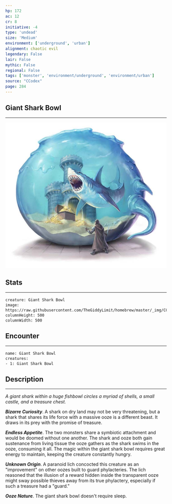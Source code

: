 ```yaml
---
hp: 172
ac: 12
cr: 8
initiative: -4
type: 'undead'    
size: 'Medium'
environment: ['underground', 'urban']
alignment: chaotic evil
legendary: False
lair: False
mythic: False
regional: False
tags: ['monster', 'environment/underground', 'environment/urban']
source: "CCodex"
page: 284
---
```


## Giant Shark Bowl
---

![|600](https://raw.githubusercontent.com/TheGiddyLimit/homebrew/master/_img/CCodex/Giantsharkbowl.jpg)

## Stats
---

```statblock
creature: Giant Shark Bowl
image: https://raw.githubusercontent.com/TheGiddyLimit/homebrew/master/_img/CCodex/giantsharkbowl_token.png
columnHeight: 500
columnWidth: 500
```

## Encounter
---

```encounter-table
name: Giant Shark Bowl
creatures:
- 1: Giant Shark Bowl
```

## Description
---
_A giant shark within a huge fishbowl circles a myriad of shells, a small castle, and a treasure chest._

**_Bizarre Curiosity_**. A shark on dry land may not be very threatening, but a shark that shares its life force with a massive ooze is a different beast. It draws in its prey with the promise of treasure.

**_Endless Appetite_**. The two monsters share a symbiotic attachment and would be doomed without one another. The shark and ooze both gain sustenance from living tissue the ooze gathers as the shark swims in the ooze, consuming it all. The magic within the giant shark bowl requires great energy to maintain, keeping the creature constantly hungry.

**_Unknown Origin_**. A paranoid lich concocted this creature as an "improvement" on other oozes built to guard phylacteries. The lich reasoned that the illusion of a reward hidden inside the transparent ooze might sway possible thieves away from its true phylactery, especially if such a treasure had a "guard."

**_Ooze Nature_**. The giant shark bowl doesn't require sleep.






